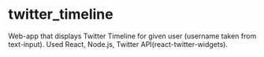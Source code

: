 # twitter_timeline
Web-app that displays Twitter Timeline for given user (username taken from text-input). Used React, Node.js, Twitter API(react-twitter-widgets). 
